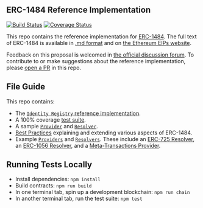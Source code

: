 ## ERC-1484 Reference Implementation
[![Build Status](https://travis-ci.org/hydrogen-dev/ERC-1484.svg?branch=master)](https://travis-ci.org/hydrogen-dev/ERC-1484)
[![Coverage Status](https://coveralls.io/repos/github/hydrogen-dev/ERC-1484/badge.svg?branch=master)](https://coveralls.io/github/hydrogen-dev/ERC-1484?branch=master)

This repo contains the reference implementation for [ERC-1484](https://github.com/ethereum/EIPs/issues/1495). The full text of ERC-1484 is available in [.md format](https://github.com/ethereum/EIPs/blob/master/EIPS/eip-1484.md) and on [the Ethereum EIPs website](https://eips.ethereum.org/EIPS/eip-1484).

Feedback on this proposal is welcomed in [the official discussion forum](https://github.com/ethereum/EIPs/issues/1495). To contribute to or make suggestions about the reference implementation, please [open a PR](https://github.com/hydrogen-dev/ERC-1484/pulls) in this repo.

## File Guide
This repo contains:

- The [`Identity Registry` reference implementation](./contracts/IdentityRegistry.sol).
- A 100% coverage [test suite](./test).
- A sample [`Provider`](./contracts/samples/Provider.sol) and [`Resolver`](.contracts/samples/Resolver.sol).
- [Best Practices](./best-practices) explaining and extending various aspects of ERC-1484.
- Example [`Providers`](./contracts/examples/Providers) and [`Resolvers`](./contracts/examples/Resolvers). These include an [ERC-725 Resolver](./contracts/examples/Resolvers/ERC725), an [ERC-1056 Resolver](./contracts/examples/Resolvers/ERC1056), and a [Meta-Transactions Provider](./contracts/examples/Providers/MetaTransactions).


## Running Tests Locally
- Install dependencies: `npm install`
- Build contracts: `npm run build`
- In one terminal tab, spin up a development blockchain: `npm run chain`
- In another terminal tab, run the test suite: `npm test`
